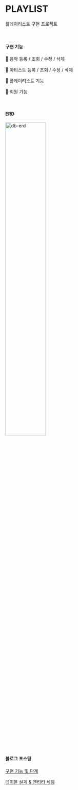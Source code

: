# PLAYLIST
플레이리스트 구현 프로젝트

<br>

#### 구현 기능

🔹 음악 등록 / 조회 / 수정 / 삭제

🔹 아티스트 등록 / 조회 / 수정 / 삭제

🔹 플레이리스트 기능

🔹 회원 기능

<br>

#### ERD

<img width="50%" alt="db-erd" src="https://user-images.githubusercontent.com/55044278/218651623-0be3f66c-6d2b-4f2c-8269-ae49677df8d2.png">

<br>

#### 블로그 포스팅

[구현 기능 및 단계](https://codenamejy.tistory.com/68)

[테이블 설계 & 엔티티 세팅](https://codenamejy.tistory.com/70)